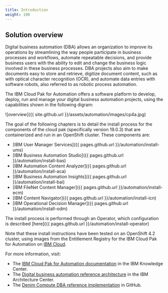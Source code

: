 ```yaml
---
title: Introduction
weight: 100
---
```


## Solution overview 

Digital business automation (DBA) allows an organization to improve its operations by streamlining the way people participate in business processes and workflows, automate repeatable decisions, and provide business users with the ability to edit and change the business logic involved in these business processes. DBA projects also aim to make documents easy to store and retrieve, digitize document content, such as with optical character recognition (OCR), and automate data entries with software robots, also referred to as robotic process automation.

The IBM Cloud Pak for Automation offers a software platform to develop, deploy, run and manage your digital business automation projects, using the capabilities shown in the following digram: 

![overview]({{ site.github.url }}/assets/automation/images/cp4a.jpg)

The goal of the following chapters is to detail the install process for the components of the cloud pak (specifically version 19.0.3) that are containerized and run in an OpenShift cluster.
These components are:

- [IBM User Manager Services]({{ pages.github.url }}/automation/install-ums)
- [IBM Business Automation Studio]({{ pages.github.url }}/automation/install-bas)
- [IBM Automation Content Analyzer]({{ pages.github.url }}/automation/install-aca)
- [IBM Business Automation Insights]({{ pages.github.url }}/automation/install-bai)
- [IBM FileNet Content Manager]({{ pages.github.url }}/automation/install-ecm)
- [IBM Content Navigator]({{ pages.github.url }}/automation/install-icn)
- [IBM Operational Decision Manager]({{ pages.github.url }}/automation/install-odm)

The install process is performed through an Operator, which configuration is described [here]({{ pages.github.url }}/automation/install-operator)

Note that these install instructions have been tested on an OpenShift 4.2 cluster, using images from the Entitlement Registry for the IBM Cloud Pak for Automation on [IBM Cloud](https://cloud.ibm.com/catalog/content/ibm-cp-automation-f8084c28-d609-4a7a-bfb7-569e79cb9e72-global).

For more information, visit:
- The [IBM Cloud Pak for Automation documentation](https://www.ibm.com/support/knowledgecenter/en/SSYHZ8_19.0.x/welcome/kc_welcome_dba_distrib.html) in the IBM Knowledge Center.
- The [Digital business automation reference architecture](https://www.ibm.com/cloud/garage/architectures/dba/reference-architecture) in the IBM Architecture Center.
- The [Denim Compute DBA reference implementation](https://github.com/ibm-cloud-architecture/denim-compute) in GitHub.
